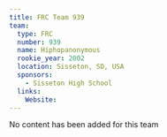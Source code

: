 ```yaml
---
title: FRC Team 939
team:
  type: FRC
  number: 939
  name: Hiphopanonymous
  rookie_year: 2002
  location: Sisseton, SD, USA
  sponsors:
    - Sisseton High School
  links:
    Website: 
---
```

No content has been added for this team